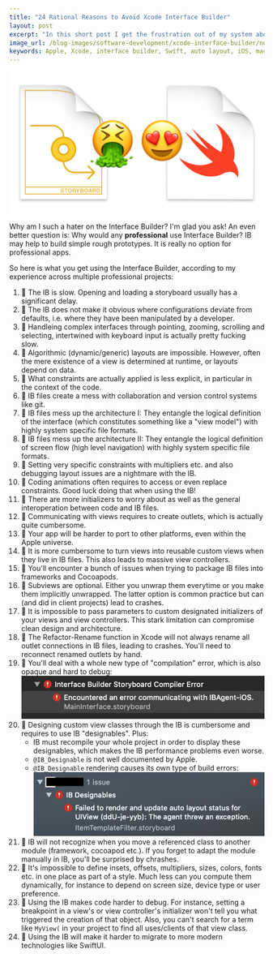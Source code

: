 ```yaml
---
title: "24 Rational Reasons to Avoid Xcode Interface Builder"
layout: post
excerpt: "In this short post I get the frustration out of my system about how pervasive Apple Xcode's INterface builder still is in professional projects."
image_url: /blog-images/software-development/xcode-interface-builder/no-apple-xcode-interface-builder.jpg
keywords: Apple, Xcode, interface builder, Swift, auto layout, iOS, macOS, SwiftUI, UIKit, AppKit, UI, user interface, design, programming, mobile apps, software architecture
---
```


<img style="margin-left:auto;margin-right:auto;display:block;" src="/blog-images/software-development/xcode-interface-builder/no-apple-xcode-interface-builder.jpg" title="{{ page.title }}" alt="{{ page.title }}. {{ page.keywords }}">

Why am I such a hater on the Interface Builder? I'm glad you ask! An even better question is: Why would any **professional** use Interface Builder? IB may help to build simple rough prototypes. It is really no option for professional apps.

So here is what you get using the Interface Builder, according to my experience across multiple professional projects:

1. :no_entry_sign: The IB is slow. Opening and loading a storyboard usually has a significant delay.
2. :no_entry_sign: The IB does not make it obvious where configurations deviate from defaults, i.e. where they have been manipulated by a developer.
3. :no_entry_sign: Handleing complex interfaces through pointing, zooming, scrolling and selecting, intertwined with keyboard input is actually pretty fucking slow.
4. :no_entry_sign: Algorithmic (dynamic/generic) layouts are impossible. However, often the mere existence of a view is determined at runtime, or layouts depend on data.
5. :no_entry_sign: What constraints are actually applied is less explicit, in particular in the context of the code.
6. :no_entry_sign: IB files create a mess with collaboration and version control systems like git.
7. :no_entry_sign: IB files mess up the architecture I: They entangle the logical definition of the interface (which constitutes something like a "view model") with highly system specific file formats.
8. :no_entry_sign: IB files mess up the architecture II: They entangle the logical definition of screen flow (high level navigation) with highly system specific file formats.
9. :no_entry_sign: Setting very specific constraints with multipliers etc. and also debugging layout issues are a nightmare with the IB.
10. :no_entry_sign: Coding animations often requires to access or even replace constraints. Good luck doing that when using the IB!
11. :no_entry_sign: There are more initializers to worry about as well as the general interoperation between code and IB files.
12. :no_entry_sign: Communicating with views requires to create outlets, which is actually quite cumbersome.
13. :no_entry_sign: Your app will be harder to port to other platforms, even within the Apple universe.
14. :no_entry_sign: It is more cumbersome to turn views into reusable custom views when they live in IB files. This also leads to massive view controllers.
15. :no_entry_sign: You'll encounter a bunch of issues when trying to package IB files into frameworks and Cocoapods.
16. :no_entry_sign: Subviews are optional. Either you unwrap them everytime or you make them implicitly unwrapped. The latter option is common practice but can (and did in client projects) lead to crashes.
17. :no_entry_sign: It is impossible to pass parameters to custom designated initializers of your views and view controllers. This stark limitation can compromise clean design and architecture.
18. :no_entry_sign: The Refactor-Rename function in Xcode will not always rename all outlet connections in IB files, leading to crashes. You'll need to reconnect renamed outlets by hand.
19. :no_entry_sign: You'll deal with a whole new type of "compilation" error, which is also opaque and hard to debug:
	![storyboard_compilation_error](/blog-images/software-development/xcode-interface-builder/storyboard_compilation_error.png)
20. :no_entry_sign: Designing custom view classes through the IB is cumbersome and requires to use IB "designables". Plus:
	* IB must recompile your whole project in order to display these designables, which makes the IB performance problems even worse. 
	* `@IB_Designable` is not well documented by Apple.
	* `@IB_Designable` rendering causes its own type of build errors:
		![designable_rendering_error](/blog-images/software-development/xcode-interface-builder/ib_designable_rendering_error.png)
21. :no_entry_sign: IB will not recognize when you move a referenced class to another module (framework, cocoapod etc.). If you forget to adapt the module manually in IB, you'll be surprised by chrashes.
22. :no_entry_sign: It's impossible to define insets, offsets, multipliers, sizes, colors, fonts etc. in one place as part of a style. Much less can you compute them dynamically, for instance to depend on screen size, device type or user preference.
23. :no_entry_sign: Using the IB makes code harder to debug. For instance, setting a breakpoint in a view's or view controller's initializer won't tell you what triggered the creation of that object. Also, you can't search for a term like `MyView(` in your project to find all uses/clients of that view class.
24. :no_entry_sign: Using the IB will make it harder to migrate to more modern technologies like SwiftUI.